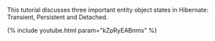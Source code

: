 ---
---

This tutorial discusses three important entity object states in Hibernate: Transient, Persistent and Detached.

{% include youtube.html param="kZpRyEABnms" %}